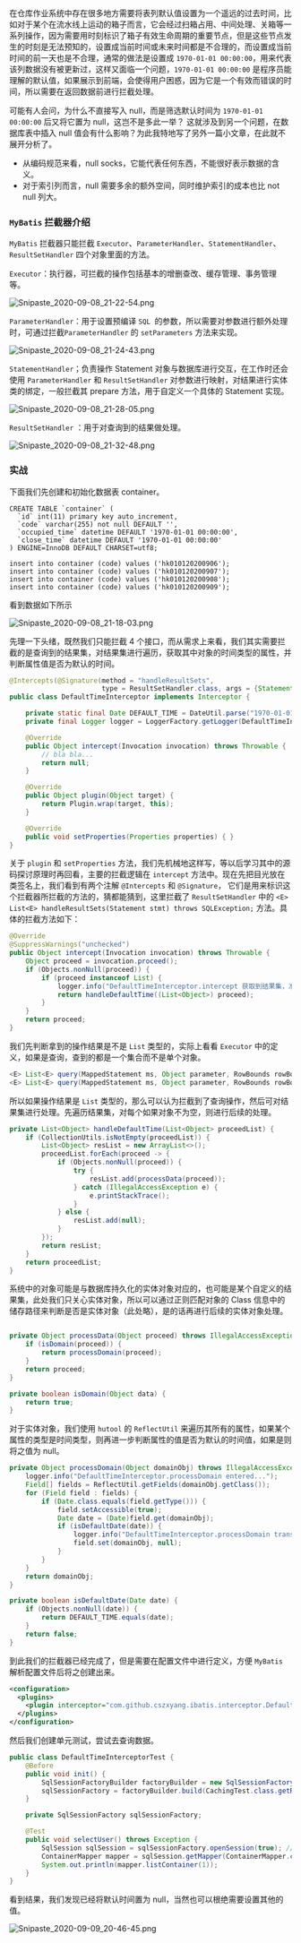 在仓库作业系统中存在很多地方需要将表列默认值设置为一个遥远的过去时间，比如对于某个在流水线上运动的箱子而言，它会经过扫箱占用、中间处理、关箱等一系列操作，因为需要用时刻标识了箱子有效生命周期的重要节点，但是这些节点发生的时刻是无法预知的，设置成当前时间或未来时间都是不合理的，而设置成当前时间的前一天也是不合理，通常的做法是设置成 `1970-01-01 00:00:00`，用来代表该列数据没有被更新过，这样又面临一个问题，`1970-01-01 00:00:00` 是程序员能理解的默认值，如果展示到前端，会使得用户困惑，因为它是一个有效而错误的时间，所以需要在返回数据前进行拦截处理。

可能有人会问，为什么不直接写入 null，而是筛选默认时间为 `1970-01-01 00:00:00` 后又将它置为 null，这岂不是多此一举？
这就涉及到另一个问题，在数据库表中插入 null 值会有什么影响？为此我特地写了另外一篇小文章，在此就不展开分析了。

- 从编码规范来看，null socks，它能代表任何东西，不能很好表示数据的含义。
- 对于索引列而言，null 需要多余的额外空间，同时维护索引的成本也比 not null 列大。

### `MyBatis` 拦截器介绍

`MyBatis` 拦截器只能拦截 `Executor`、`ParameterHandler`、`StatementHandler`、`ResultSetHandler` 四个对象里面的方法。

`Executor`：执行器，可拦截的操作包括基本的增删查改、缓存管理、事务管理等。

![Snipaste_2020-09-08_21-22-54.png](./assets/Snipaste_2020-09-08_21-22-54.png)

`ParameterHandler`：用于设置预编译 `SQL `的参数，所以需要对参数进行额外处理时，可通过拦截`ParameterHandler` 的 `setParameters` 方法来实现。

![Snipaste_2020-09-08_21-24-43.png](./assets/Snipaste_2020-09-08_21-24-43.png)

`StatementHandler`；负责操作 Statement 对象与数据库进行交互，在工作时还会使用 `ParameterHandler` 和 `ResultSetHandler` 对参数进行映射，对结果进行实体类的绑定，一般拦截其 prepare 方法，用于自定义一个具体的 Statement  实现。

![Snipaste_2020-09-08_21-28-05.png](./assets/Snipaste_2020-09-08_21-28-05.png)

`ResultSetHandler` ：用于对查询到的结果做处理。

![Snipaste_2020-09-08_21-32-48.png](./assets/Snipaste_2020-09-08_21-32-48.png)

### 实战

下面我们先创建和初始化数据表 container。


```mysql
CREATE TABLE `container` (
  `id` int(11) primary key auto_increment,
  `code` varchar(255) not null DEFAULT '',
  `occupied_time` datetime DEFAULT '1970-01-01 00:00:00',
  `close_time` datetime DEFAULT '1970-01-01 00:00:00'
) ENGINE=InnoDB DEFAULT CHARSET=utf8;

insert into container (code) values ('hk010120200906');
insert into container (code) values ('hk010120200907');
insert into container (code) values ('hk010120200908');
insert into container (code) values ('hk010120200909');
```

看到数据如下所示

![Snipaste_2020-09-08_21-18-03.png](./assets/Snipaste_2020-09-08_21-18-03.png)

先理一下头绪，既然我们只能拦截 4 个接口，而从需求上来看，我们其实需要拦截的是查询到的结果集，对结果集进行遍历，获取其中对象的时间类型的属性，并判断属性值是否为默认的时间。

```java
@Intercepts(@Signature(method = "handleResultSets",
                       type = ResultSetHandler.class, args = {Statement.class}))
public class DefaultTimeInterceptor implements Interceptor {

    private static final Date DEFAULT_TIME = DateUtil.parse("1970-01-01 00:00:00");
    private final Logger logger = LoggerFactory.getLogger(DefaultTimeInterceptor.class);

    @Override
    public Object intercept(Invocation invocation) throws Throwable {
        // bla bla...
        return null;
    }

    @Override
    public Object plugin(Object target) {
        return Plugin.wrap(target, this);
    }

    @Override
    public void setProperties(Properties properties) { }
}
```

关于 `plugin` 和 `setProperties` 方法，我们先机械地这样写，等以后学习其中的源码探讨原理时再回看，主要的拦截逻辑在 `intercept` 方法中。现在先把目光放在类签名上，我们看到有两个注解 `@Intercepts` 和 `@Signature`， 它们是用来标识这个拦截器所拦截的方法的，猜都能猜到，这里拦截了 `ResultSetHandler` 中的 `<E> List<E> handleResultSets(Statement stmt) throws SQLException;` 方法。具体的拦截方法如下：

```java
@Override
@SuppressWarnings("unchecked")
public Object intercept(Invocation invocation) throws Throwable {
    Object proceed = invocation.proceed();
    if (Objects.nonNull(proceed)) {
        if (proceed instanceof List) {
            logger.info("DefaultTimeInterceptor.intercept 获取到结果集，准备进入拦截逻辑");
            return handleDefaultTime((List<Object>) proceed);
        }
    }
    return proceed;
}
```

我们先判断拿到的操作结果是不是 `List` 类型的，实际上看看 `Executor` 中的定义，如果是查询，查到的都是一个集合而不是单个对象。

```java
<E> List<E> query(MappedStatement ms, Object parameter, RowBounds rowBounds, ResultHandler resultHandler, CacheKey cacheKey, BoundSql boundSql) throws SQLException;
<E> List<E> query(MappedStatement ms, Object parameter, RowBounds rowBounds, ResultHandler resultHandler) throws SQLException;
```

所以如果操作结果是 `List` 类型的，那么可以认为拦截到了查询操作，然后可对结果集进行处理。先遍历结果集，对每个如果对象不为空，则进行后续的处理。

```java
private List<Object> handleDefaultTime(List<Object> proceedList) {
    if (CollectionUtils.isNotEmpty(proceedList)) {
        List<Object> resList = new ArrayList<>();
        proceedList.forEach(proceed -> {
            if (Objects.nonNull(proceed)) {
                try {
                    resList.add(processData(proceed));
                } catch (IllegalAccessException e) {
                    e.printStackTrace();
                }
            } else {
                resList.add(null);
            }
        });
        return resList;
    }
    return proceedList;
}
```

系统中的对象可能是与数据库持久化的实体对象对应的，也可能是某个自定义的结果集，此处我们只关心实体对象，所以可以通过正则匹配对象的 Class 信息中的储存路径来判断是否是实体对象（此处略），是的话再进行后续的实体对象处理。

```java

private Object processData(Object proceed) throws IllegalAccessException {
    if (isDomain(proceed)) {
        return processDomain(proceed);
    }
    return proceed;
}

private boolean isDomain(Object data) {
    return true;
}
```

对于实体对象，我们使用 `hutool` 的 `ReflectUtil` 来遍历其所有的属性，如果某个属性的类型是时间类型，则再进一步判断属性的值是否为默认的时间值，如果是则将之值为 null。

```java
private Object processDomain(Object domainObj) throws IllegalAccessException {
    logger.info("DefaultTimeInterceptor.processDomain entered...");
    Field[] fields = ReflectUtil.getFields(domainObj.getClass());
    for (Field field : fields) {
        if (Date.class.equals(field.getType())) {
            field.setAccessible(true);
            Date date = (Date)field.get(domainObj);
            if (isDefaultDate(date)) {
                logger.info("DefaultTimeInterceptor.processDomain transforming data...");
                field.set(domainObj, null);
            }
        }
    }
    return domainObj;
}

private boolean isDefaultDate(Date date) {
    if (Objects.nonNull(date)) {
        return DEFAULT_TIME.equals(date);
    }
    return false;
}
```

到此我们的拦截器已经完成了，但是需要在配置文件中进行定义，方便 `MyBatis` 解析配置文件后将之创建出来。

```xml
<configuration>
  <plugins>
    <plugin interceptor="com.github.cszxyang.ibatis.interceptor.DefaultTimeInterceptor"/>
  </plugins>
</configuration>
```

然后我们创建单元测试，尝试去查询数据。

```java
public class DefaultTimeInterceptorTest {
    @Before
    public void init() {
        SqlSessionFactoryBuilder factoryBuilder = new SqlSessionFactoryBuilder();
        sqlSessionFactory = factoryBuilder.build(CachingTest.class.getResourceAsStream("/mybatis/mybatis-config.xml"));
    }

    private SqlSessionFactory sqlSessionFactory;

    @Test
    public void selectUser() throws Exception {
        SqlSession sqlSession = sqlSessionFactory.openSession(true); // 自动提交事务
        ContainerMapper mapper = sqlSession.getMapper(ContainerMapper.class);
        System.out.println(mapper.listContainer(1));
    }
}
```

看到结果，我们发现已经将默认时间置为 null，当然也可以根绝需要设置其他的值。

![Snipaste_2020-09-09_20-46-45.png](./assets/Snipaste_2020-09-09_20-46-45.png)